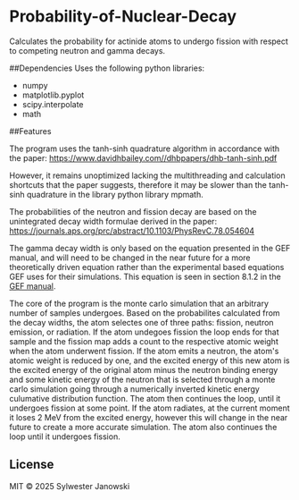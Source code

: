 # Probability-of-Nuclear-Decay
Calculates the probability for actinide atoms to undergo fission with respect to competing neutron and gamma decays.

##Dependencies
Uses the following python libraries:
- numpy
- matplotlib.pyplot
- scipy.interpolate
- math

##Features

The program uses the tanh-sinh quadrature algorithm in accordance with the paper: https://www.davidhbailey.com//dhbpapers/dhb-tanh-sinh.pdf

However, it remains unoptimized lacking the multithreading and calculation shortcuts that the paper suggests, therefore it may be slower than the tanh-sinh quadrature in the library 
python library mpmath.



The probabilities of the neutron and fission decay are based on the unintegrated decay width formulae derived in the paper: https://journals.aps.org/prc/abstract/10.1103/PhysRevC.78.054604

The gamma decay width is only based on the equation presented in the GEF manual, and will need to be changed in the near future for a more theoretically driven equation rather than the experimental based equations GEF uses for their simulations. This equation is seen in section 8.1.2 in the [GEF manual](https://www.khschmidts-nuclear-web.eu/Preprints/db-doc2014-1.pdf).




The core of the program is the monte carlo simulation that an arbitrary number of samples undergoes. Based on the probabilites calculated from the decay widths, the atom selectes one of three paths: fission, neutron emission, or radiation.
If the atom undegoes fission the loop ends for that sample and the fission map adds a count to the respective atomic weight when the atom underwent fission.
If the atom emits a neutron, the atom's atomic weight is reduced by one, and the excited energy of this new atom is the excited energy of the original atom minus the neutron binding energy and some kinetic energy of the neutron that is selected through a monte carlo simulation going through a numerically inverted kinetic energy culumative distribution function. The atom then continues the loop, until it undergoes fission at some point. 
If the atom radiates, at the current moment it loses 2 MeV from the excited energy, however this will change in the near future to create a more accurate simulation. The atom also continues the loop until it undergoes fission.


## License

MIT © 2025 Sylwester Janowski
